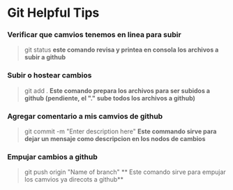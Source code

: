 # Git Helpful Tips

### Verificar que camvios tenemos en linea para subir

> git status
**este comando revisa y printea en consola los archivos a subir a github**

### Subir o hostear cambios

> git add .
> **Este comando prepara los archivos para ser subidos a github (pendiente, el "." sube todos los archivos a github)**

### Agregar comentario a mis camvios de github

> git commit -m "Enter description here"
> **Este commando sirve para dejar un mensaje como descripcion en los nodos de cambios**

### Empujar cambios a github

> git push origin "Name of branch"
> ** Este comando sirve para empujar los camvios ya direcots a github**
